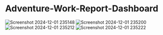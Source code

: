 # Adventure-Work-Report-Dashboard
![Screenshot 2024-12-01 235148](https://github.com/user-attachments/assets/d49487af-ae79-4a3a-a9e3-754105d54525)
![Screenshot 2024-12-01 235200](https://github.com/user-attachments/assets/45e3d182-6ebd-41a4-b545-6722a530d8fa)
![Screenshot 2024-12-01 235212](https://github.com/user-attachments/assets/129bdba5-4e46-4a2e-8a29-7819d9d45015)
![Screenshot 2024-12-01 235222](https://github.com/user-attachments/assets/9b294d47-6d07-476a-a0c7-522950d9b619)
